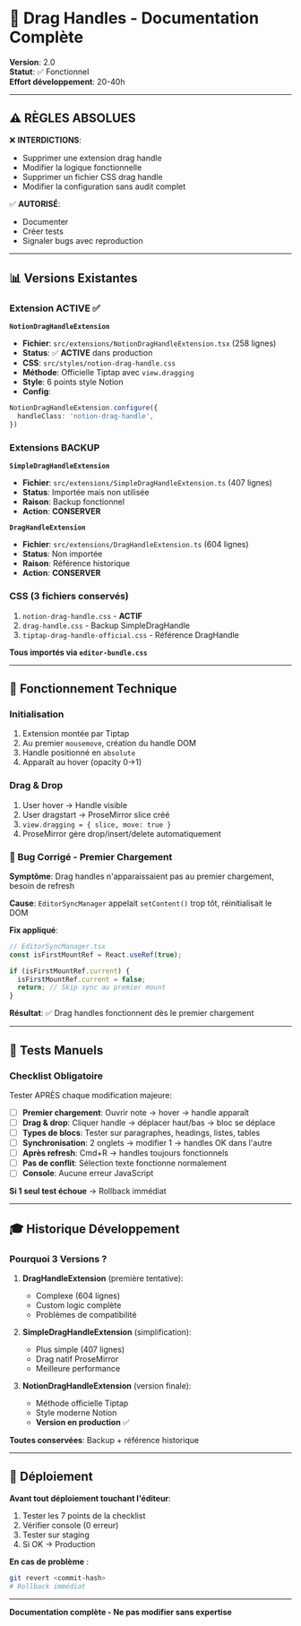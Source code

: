 # 🎯 Drag Handles - Documentation Complète

**Version**: 2.0  
**Statut**: ✅ Fonctionnel  
**Effort développement**: 20-40h

---

## ⚠️ RÈGLES ABSOLUES

❌ **INTERDICTIONS**:
- Supprimer une extension drag handle
- Modifier la logique fonctionnelle
- Supprimer un fichier CSS drag handle
- Modifier la configuration sans audit complet

✅ **AUTORISÉ**:
- Documenter
- Créer tests
- Signaler bugs avec reproduction

---

## 📊 Versions Existantes

### Extension ACTIVE ✅

**`NotionDragHandleExtension`**
- **Fichier**: `src/extensions/NotionDragHandleExtension.tsx` (258 lignes)
- **Status**: ✅ **ACTIVE** dans production
- **CSS**: `src/styles/notion-drag-handle.css`
- **Méthode**: Officielle Tiptap avec `view.dragging`
- **Style**: 6 points style Notion
- **Config**:
```typescript
NotionDragHandleExtension.configure({
  handleClass: 'notion-drag-handle',
})
```

### Extensions BACKUP

**`SimpleDragHandleExtension`**
- **Fichier**: `src/extensions/SimpleDragHandleExtension.ts` (407 lignes)
- **Status**: Importée mais non utilisée
- **Raison**: Backup fonctionnel
- **Action**: **CONSERVER**

**`DragHandleExtension`**
- **Fichier**: `src/extensions/DragHandleExtension.ts` (604 lignes)
- **Status**: Non importée
- **Raison**: Référence historique
- **Action**: **CONSERVER**

### CSS (3 fichiers conservés)

1. `notion-drag-handle.css` - **ACTIF**
2. `drag-handle.css` - Backup SimpleDragHandle
3. `tiptap-drag-handle-official.css` - Référence DragHandle

**Tous importés via `editor-bundle.css`**

---

## 🔧 Fonctionnement Technique

### Initialisation

1. Extension montée par Tiptap
2. Au premier `mousemove`, création du handle DOM
3. Handle positionné en `absolute`
4. Apparaît au hover (opacity 0→1)

### Drag & Drop

1. User hover → Handle visible
2. User dragstart → ProseMirror slice créé
3. `view.dragging = { slice, move: true }`
4. ProseMirror gère drop/insert/delete automatiquement

### 🐛 Bug Corrigé - Premier Chargement

**Symptôme**: Drag handles n'apparaissaient pas au premier chargement, besoin de refresh

**Cause**: `EditorSyncManager` appelait `setContent()` trop tôt, réinitialisait le DOM

**Fix appliqué**:
```typescript
// EditorSyncManager.tsx
const isFirstMountRef = React.useRef(true);

if (isFirstMountRef.current) {
  isFirstMountRef.current = false;
  return; // Skip sync au premier mount
}
```

**Résultat**: ✅ Drag handles fonctionnent dès le premier chargement

---

## 🧪 Tests Manuels

### Checklist Obligatoire

Tester APRÈS chaque modification majeure:

- [ ] **Premier chargement**: Ouvrir note → hover → handle apparaît
- [ ] **Drag & drop**: Cliquer handle → déplacer haut/bas → bloc se déplace
- [ ] **Types de blocs**: Tester sur paragraphes, headings, listes, tables
- [ ] **Synchronisation**: 2 onglets → modifier 1 → handles OK dans l'autre
- [ ] **Après refresh**: Cmd+R → handles toujours fonctionnels
- [ ] **Pas de conflit**: Sélection texte fonctionne normalement
- [ ] **Console**: Aucune erreur JavaScript

**Si 1 seul test échoue** → Rollback immédiat

---

## 🎓 Historique Développement

### Pourquoi 3 Versions ?

1. **DragHandleExtension** (première tentative):
   - Complexe (604 lignes)
   - Custom logic complète
   - Problèmes de compatibilité

2. **SimpleDragHandleExtension** (simplification):
   - Plus simple (407 lignes)
   - Drag natif ProseMirror
   - Meilleure performance

3. **NotionDragHandleExtension** (version finale):
   - Méthode officielle Tiptap
   - Style moderne Notion
   - **Version en production** ✅

**Toutes conservées**: Backup + référence historique

---

## 🚀 Déploiement

**Avant tout déploiement touchant l'éditeur**:

1. Tester les 7 points de la checklist
2. Vérifier console (0 erreur)
3. Tester sur staging
4. Si OK → Production

**En cas de problème** :
```bash
git revert <commit-hash>
# Rollback immédiat
```

---

**Documentation complète - Ne pas modifier sans expertise**

